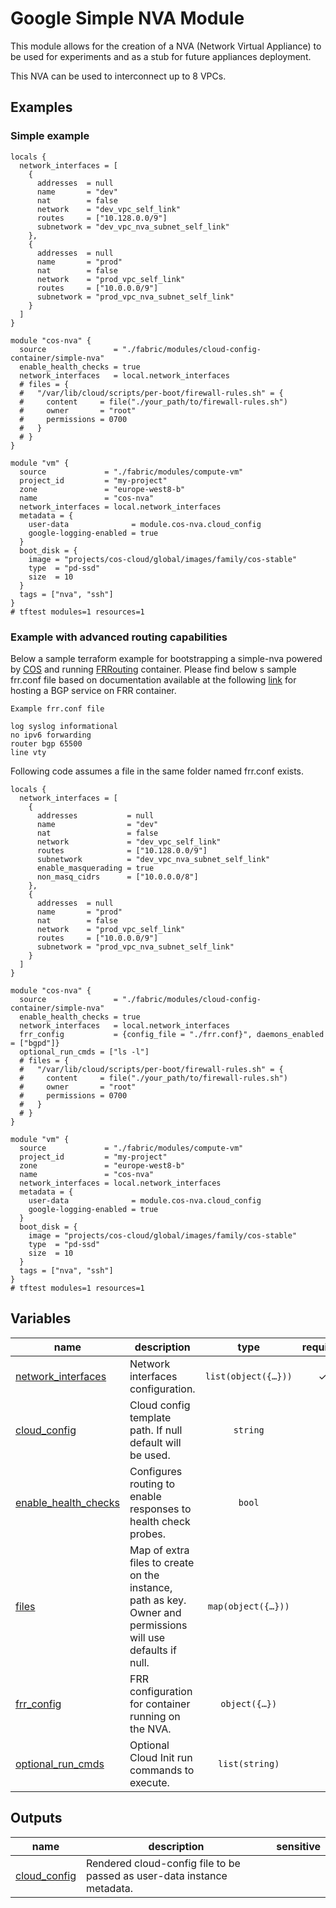 # Google Simple NVA Module

This module allows for the creation of a NVA (Network Virtual Appliance) to be used for experiments and as a stub for future appliances deployment.

This NVA can be used to interconnect up to 8 VPCs.

## Examples

### Simple example

```hcl
locals {
  network_interfaces = [
    {
      addresses  = null
      name       = "dev"
      nat        = false
      network    = "dev_vpc_self_link"
      routes     = ["10.128.0.0/9"]
      subnetwork = "dev_vpc_nva_subnet_self_link"
    },
    {
      addresses  = null
      name       = "prod"
      nat        = false
      network    = "prod_vpc_self_link"
      routes     = ["10.0.0.0/9"]
      subnetwork = "prod_vpc_nva_subnet_self_link"
    }
  ]
}

module "cos-nva" {
  source               = "./fabric/modules/cloud-config-container/simple-nva"
  enable_health_checks = true
  network_interfaces   = local.network_interfaces
  # files = {
  #   "/var/lib/cloud/scripts/per-boot/firewall-rules.sh" = {
  #     content     = file("./your_path/to/firewall-rules.sh")
  #     owner       = "root"
  #     permissions = 0700
  #   }
  # }
}

module "vm" {
  source             = "./fabric/modules/compute-vm"
  project_id         = "my-project"
  zone               = "europe-west8-b"
  name               = "cos-nva"
  network_interfaces = local.network_interfaces
  metadata = {
    user-data              = module.cos-nva.cloud_config
    google-logging-enabled = true
  }
  boot_disk = {
    image = "projects/cos-cloud/global/images/family/cos-stable"
    type  = "pd-ssd"
    size  = 10
  }
  tags = ["nva", "ssh"]
}
# tftest modules=1 resources=1
```

### Example with advanced routing capabilities

Below a sample terraform example for bootstrapping a simple-nva powered by [COS](https://cloud.google.com/container-optimized-os/docs) and running [FRRouting](https://frrouting.org/) container.
Please find below s sample frr.conf file based on documentation available at the following [link](https://docs.frrouting.org/en/latest/basic.html) for hosting a BGP service on FRR container.  

```
Example frr.conf file

log syslog informational
no ipv6 forwarding
router bgp 65500
line vty

```

Following code assumes a file in the same folder named frr.conf exists. 

```hcl
locals {
  network_interfaces = [
    {
      addresses           = null
      name                = "dev"
      nat                 = false
      network             = "dev_vpc_self_link"
      routes              = ["10.128.0.0/9"]
      subnetwork          = "dev_vpc_nva_subnet_self_link"
      enable_masquerading = true
      non_masq_cidrs      = ["10.0.0.0/8"]
    },
    {
      addresses  = null
      name       = "prod"
      nat        = false
      network    = "prod_vpc_self_link"
      routes     = ["10.0.0.0/9"]
      subnetwork = "prod_vpc_nva_subnet_self_link"
    }
  ]
}

module "cos-nva" {
  source               = "./fabric/modules/cloud-config-container/simple-nva"
  enable_health_checks = true
  network_interfaces   = local.network_interfaces
  frr_config           = {config_file = "./frr.conf}", daemons_enabled = ["bgpd"]}
  optional_run_cmds = ["ls -l"]
  # files = {
  #   "/var/lib/cloud/scripts/per-boot/firewall-rules.sh" = {
  #     content     = file("./your_path/to/firewall-rules.sh")
  #     owner       = "root"
  #     permissions = 0700
  #   }
  # }
}

module "vm" {
  source             = "./fabric/modules/compute-vm"
  project_id         = "my-project"
  zone               = "europe-west8-b"
  name               = "cos-nva"
  network_interfaces = local.network_interfaces
  metadata = {
    user-data              = module.cos-nva.cloud_config
    google-logging-enabled = true
  }
  boot_disk = {
    image = "projects/cos-cloud/global/images/family/cos-stable"
    type  = "pd-ssd"
    size  = 10
  }
  tags = ["nva", "ssh"]
}
# tftest modules=1 resources=1
```
<!-- BEGIN TFDOC -->

## Variables

| name | description | type | required | default |
|---|---|:---:|:---:|:---:|
| [network_interfaces](variables.tf#L54) | Network interfaces configuration. | <code title="list&#40;object&#40;&#123;&#10;  routes              &#61; optional&#40;list&#40;string&#41;&#41;&#10;  enable_masquerading &#61; optional&#40;bool, false&#41;&#10;  non_masq_cidrs      &#61; optional&#40;list&#40;string&#41;&#41;&#10;&#125;&#41;&#41;">list&#40;object&#40;&#123;&#8230;&#125;&#41;&#41;</code> | ✓ |  |
| [cloud_config](variables.tf#L17) | Cloud config template path. If null default will be used. | <code>string</code> |  | <code>null</code> |
| [enable_health_checks](variables.tf#L23) | Configures routing to enable responses to health check probes. | <code>bool</code> |  | <code>false</code> |
| [files](variables.tf#L29) | Map of extra files to create on the instance, path as key. Owner and permissions will use defaults if null. | <code title="map&#40;object&#40;&#123;&#10;  content     &#61; string&#10;  owner       &#61; string&#10;  permissions &#61; string&#10;&#125;&#41;&#41;">map&#40;object&#40;&#123;&#8230;&#125;&#41;&#41;</code> |  | <code>&#123;&#125;</code> |
| [frr_config](variables.tf#L39) | FRR configuration for container running on the NVA. | <code title="object&#40;&#123;&#10;  daemons_enabled &#61; optional&#40;list&#40;string&#41;&#41;&#10;  config_file     &#61; string&#10;&#125;&#41;">object&#40;&#123;&#8230;&#125;&#41;</code> |  | <code>null</code> |
| [optional_run_cmds](variables.tf#L63) | Optional Cloud Init run commands to execute. | <code>list&#40;string&#41;</code> |  | <code>&#91;&#93;</code> |

## Outputs

| name | description | sensitive |
|---|---|:---:|
| [cloud_config](outputs.tf#L17) | Rendered cloud-config file to be passed as user-data instance metadata. |  |

<!-- END TFDOC -->
